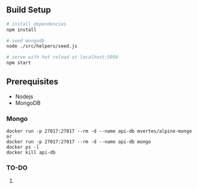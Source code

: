 ## Build Setup

```bash
# install dependencies
npm install

# seed mongodb
node ./src/helpers/seed.js

# serve with hot reload at localhost:5050
npm start
```

## Prerequisites

- Nodejs
- MongoDB

### Mongo
```
docker run -p 27017:27017 --rm -d --name api-db mvertes/alpine-mongo
or
docker run -p 27017:27017 --rm -d --name api-db mongo
docker ps -l
docker kill api-db
```

### TO-DO
1. 